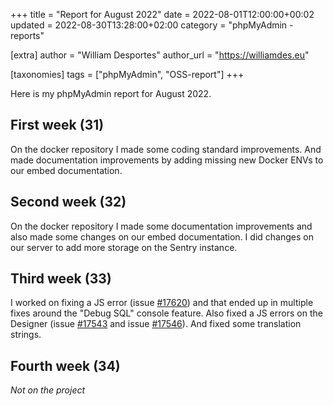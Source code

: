 +++
title = "Report for August 2022"
date = 2022-08-01T12:00:00+00:02
updated = 2022-08-30T13:28:00+02:00
category = "phpMyAdmin - reports"

[extra]
author = "William Desportes"
author_url = "https://williamdes.eu"

[taxonomies]
tags = ["phpMyAdmin", "OSS-report"]
+++

Here is my phpMyAdmin report for August 2022.

<!-- more -->

## First week (31)

On the docker repository I made some coding standard improvements.
And made documentation improvements by adding missing new Docker ENVs to our embed documentation.

## Second week (32)

On the docker repository I made some documentation improvements and also made some changes on our embed documentation.
I did changes on our server to add more storage on the Sentry instance.

## Third week (33)

I worked on fixing a JS error (issue [#17620](https://github.com/phpmyadmin/phpmyadmin/issues/17620)) and that ended up in multiple fixes around the "Debug SQL" console feature.
Also fixed a JS errors on the Designer (issue [#17543](https://github.com/phpmyadmin/phpmyadmin/issues/17543) and issue [#17546](https://github.com/phpmyadmin/phpmyadmin/issues/17546)). And fixed some translation strings.

## Fourth week (34)

_Not on the project_
